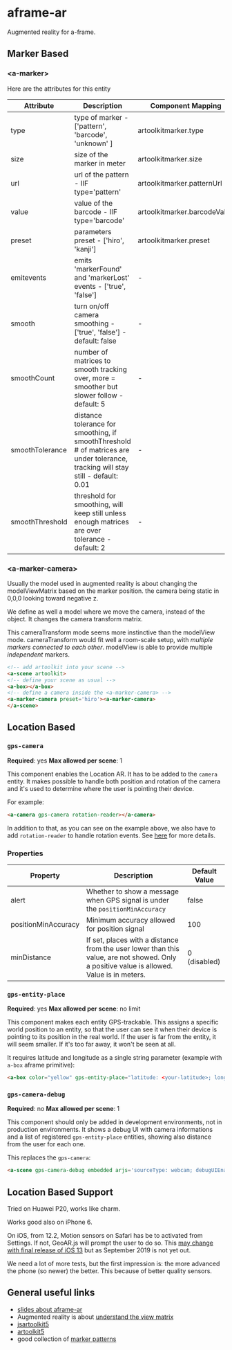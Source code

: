 # aframe-ar
Augmented reality for a-frame.

## Marker Based

### \<a-marker\>

Here are the attributes for this entity

| Attribute | Description | Component Mapping |
| --- | --- | --- |
| type | type of marker - ['pattern', 'barcode', 'unknown' ] | artoolkitmarker.type |
| size | size of the marker in meter | artoolkitmarker.size |
| url | url of the pattern - IIF type='pattern' | artoolkitmarker.patternUrl |
| value | value of the barcode - IIF type='barcode' | artoolkitmarker.barcodeValue |
| preset | parameters preset - ['hiro', 'kanji'] | artoolkitmarker.preset |
| emitevents | emits 'markerFound' and 'markerLost' events - ['true', 'false'] | - |
| smooth | turn on/off camera smoothing - ['true', 'false'] - default: false | - |
| smoothCount | number of matrices to smooth tracking over, more = smoother but slower follow - default: 5 | - |
| smoothTolerance | distance tolerance for smoothing, if smoothThreshold # of matrices are under tolerance, tracking will stay still - default: 0.01 | - |
| smoothThreshold | threshold for smoothing, will keep still unless enough matrices are over tolerance - default: 2 | - |


### \<a-marker-camera\>
Usually the model used in augmented reality is about changing the modelViewMatrix
based on the marker position. the camera being static in 0,0,0 looking toward negative z.

We define as well a model where we move the camera, instead of the object.
It changes the camera transform matrix.

This cameraTransform mode seems more instinctive than the modelView mode.
cameraTransform would fit well a room-scale setup, with *multiple markers connected to each other*.
modelView is able to provide multiple *independent* markers.

```html
<!-- add artoolkit into your scene -->
<a-scene artoolkit>
<!-- define your scene as usual -->
<a-box></a-box>
<!-- define a camera inside the <a-marker-camera> -->
<a-marker-camera preset='hiro'><a-marker-camera>
</a-scene>
```

## Location Based


### `gps-camera`

**Required**: yes
**Max allowed per scene**: 1

This component enables the Location AR. It has to be added to the `camera` entity.
It makes possible to handle both position and rotation of the camera and it's used to determine where the user is pointing their device.

For example:

```HTML
<a-camera gps-camera rotation-reader></a-camera>
```

In addition to that, as you can see on the example above, we also have to add `rotation-reader` to handle rotation events. See [here](https://aframe.io/docs/0.9.0/components/camera.html#reading-position-or-rotation-of-the-camera) for more details.


### Properties

| Property   | Description | Default Value |
|------------|-------------------------------------------------------------------------------------------------------------------------------------------------------------------------------------------------------------------------------------------------------------------------------------|---------------|
| alert     | Whether to show a message when GPS signal is under the `positionMinAccuracy`                  | false |                                                                                                                                                                        | true          |
| positionMinAccuracy        | Minimum accuracy allowed for position signal    | 100 |
| minDistance        | If set, places with a distance from the user lower than this value, are not showed. Only a positive value is allowed. Value is in meters.    | 0 (disabled) |

### `gps-entity-place`

**Required**: yes
**Max allowed per scene**: no limit

This component makes each entity GPS-trackable. This assigns a specific world position to an entity, so that the user can see it when their device is pointing to its position in the real world. If the user is far from the entity, it will seem smaller. If it's too far away, it won't be seen at all.

It requires latitude and longitude as a single string parameter (example with `a-box` aframe primitive):

```HTML
<a-box color="yellow" gps-entity-place="latitude: <your-latitude>; longitude: <your-longitude>"/>
```

### `gps-camera-debug`

**Required**: no
**Max allowed per scene**: 1

This component should only be added in development environments, not in production environments.
It shows a debug UI with camera informations and a list of registered `gps-entity-place` entities, showing also distance from the user for each one.

This replaces the `gps-camera`:

```HTML
<a-scene gps-camera-debug embedded arjs='sourceType: webcam; debugUIEnabled: false;'></a-scene>
```

## Location Based Support

Tried on Huawei P20, works like charm.

Works good also on iPhone 6.

On iOS, from 12.2, Motion sensors on Safari has be to activated from Settings. If not, GeoAR.js will prompt the user to do so.
This [may change with final release of iOS 13](https://developer.apple.com/documentation/safari_release_notes/safari_13_beta_6_release_notes) but as September 2019 is not yet out.

We need a lot of more tests, but the first impression is: the more advanced the phone (so newer) the better. This because of better quality sensors.

## General useful links

- [slides about aframe-ar](http://jeromeetienne.github.io/slides/artoolkit-aframe/)
- Augmented reality is about [understand the view matrix](http://www.3dgep.com/understanding-the-view-matrix/)
- [jsartoolkit5](https://github.com/artoolkit/jsartoolkit5)
- [artoolkit5](https://github.com/artoolkit/artoolkit5/)
- good collection of [marker patterns](https://github.com/artoolkit/artoolkit5/tree/master/doc/patterns)
